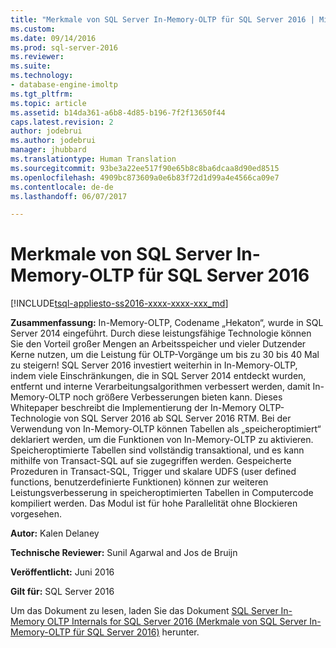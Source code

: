 ```yaml
---
title: "Merkmale von SQL Server In-Memory-OLTP für SQL Server 2016 | Microsoft-Dokumentation"
ms.custom: 
ms.date: 09/14/2016
ms.prod: sql-server-2016
ms.reviewer: 
ms.suite: 
ms.technology:
- database-engine-imoltp
ms.tgt_pltfrm: 
ms.topic: article
ms.assetid: b14da361-a6b8-4d85-b196-7f2f13650f44
caps.latest.revision: 2
author: jodebrui
ms.author: jodebrui
manager: jhubbard
ms.translationtype: Human Translation
ms.sourcegitcommit: 93be3a22ee517f90e65b8c8ba6dcaa8d90ed8515
ms.openlocfilehash: 4909bc873609a0e6b83f72d1d99a4e4566ca09e7
ms.contentlocale: de-de
ms.lasthandoff: 06/07/2017

---
```

# <a name="sql-server-in-memory-oltp-internals-for-sql-server-2016"></a>Merkmale von SQL Server In-Memory-OLTP für SQL Server 2016
[!INCLUDE[tsql-appliesto-ss2016-xxxx-xxxx-xxx_md](../../includes/tsql-appliesto-ss2016-xxxx-xxxx-xxx-md.md)]

**Zusammenfassung:** In-Memory-OLTP, Codename „Hekaton“, wurde in SQL Server 2014 eingeführt.
Durch diese leistungsfähige Technologie können Sie den Vorteil großer Mengen an Arbeitsspeicher und vieler Dutzender Kerne nutzen, um die Leistung für OLTP-Vorgänge um bis zu 30 bis 40 Mal zu steigern! SQL Server 2016 investiert weiterhin in In-Memory-OLTP, indem viele Einschränkungen, die in SQL Server 2014 entdeckt wurden, entfernt und interne Verarbeitungsalgorithmen verbessert werden, damit In-Memory-OLTP noch größere Verbesserungen bieten kann. Dieses Whitepaper beschreibt die Implementierung der In-Memory OLTP-Technologie von SQL Server 2016 ab SQL Server 2016 RTM. Bei der Verwendung von In-Memory-OLTP können Tabellen als „speicheroptimiert“ deklariert werden, um die Funktionen von In-Memory-OLTP zu aktivieren. Speicheroptimierte Tabellen sind vollständig transaktional, und es kann mithilfe von Transact-SQL auf sie zugegriffen werden. Gespeicherte Prozeduren in Transact-SQL, Trigger und skalare UDFS (user defined functions, benutzerdefinierte Funktionen) können zur weiteren Leistungsverbesserung in speicheroptimierten Tabellen in Computercode kompiliert werden. Das Modul ist für hohe Parallelität ohne Blockieren vorgesehen.    
  
**Autor:** Kalen Delaney  
  
**Technische Reviewer:** Sunil Agarwal and Jos de Bruijn  
  
**Veröffentlicht:** Juni 2016  
  
**Gilt für:** SQL Server 2016  
  
Um das Dokument zu lesen, laden Sie das Dokument [SQL Server In-Memory OLTP Internals for SQL Server 2016 (Merkmale von SQL Server In-Memory-OLTP für SQL Server 2016)](http://download.microsoft.com/download/8/3/6/8360731A-A27C-4684-BC88-FC7B5849A133/SQL_Server_2016_In_Memory_OLTP_White_Paper.pdf) herunter.   

